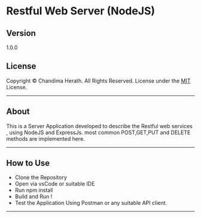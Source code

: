 # Restful Web Server (NodeJS)

## Version
1.0.0

## License
Copyright © Chandima Herath. All Rights Reserved. License under the [MIT](LICENSE.txt) License.

-----
## About

This is a Server Application developed to describe the Restful web services , using NodeJS and ExpressJs. most common POST,GET,PUT and DELETE methods are implemented here.

----
## How to Use

* Clone the Repository
* Open via vsCode or suitable IDE
* Run npm install
* Build and Run !
* Test the Application Using Postman or any suitable API client.

----



